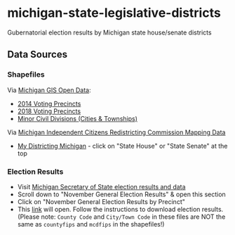 # michigan-state-legislative-districts

Gubernatorial election results by Michigan state house/senate districts

## Data Sources

### Shapefiles

Via [Michigan GIS Open Data](https://gis-michigan.opendata.arcgis.com/search?tags=boundaries):

* [2014 Voting Precincts](https://gis-michigan.opendata.arcgis.com/maps/2014-voting-precincts)
* [2018 Voting Precincts](https://gis-michigan.opendata.arcgis.com/maps/2018-voting-precincts)
* [Minor Civil Divisions (Cities & Townships)](https://gis-michigan.opendata.arcgis.com/maps/minor-civil-divisions-cities-townships-)

Via [Michigan Independent Citizens Redistricting Commission Mapping Data](https://www.michigan.gov/micrc/mapping-process/mapping-data)

* [My Districting Michigan](https://michigan.mydistricting.com/legdistricting/michigan/comment_links) - click on "State House" or "State Senate" at the top

### Election Results

* Visit [Michigan Secretary of State election results and data](https://www.michigan.gov/sos/elections/Election-Results-and-Data)
* Scroll down to "November General Election Results" & open this section
* Click on "November General Election Results by Precinct"
* This [link](http://miboecfr.nictusa.com/cgi-bin/cfr/precinct_srch.cgi) will open. Follow the instructions to download election results. (Please note: `County Code` and `City/Town Code` in these files are NOT the same as `countyfips` and `mcdfips` in the shapefiles!)
